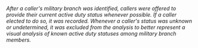 
###### After a caller's military branch was identified, callers were offered to provide their current active duty status whenever possible. If a caller elected to do so, it was recorded. Whenever a caller's status was unknown or undetermined, it was excluded from the analysis to better represent a visual analysis of known active duty statuses among military branch members. 
